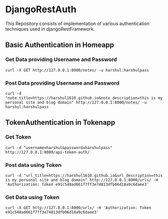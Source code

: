 # DjangoRestAuth
This Repository consists of implementation of various authentication techniques used in djangoRestFramework.

## Basic Authentication in Homeapp

### Get Data providing Username and Password
```
curl -X GET http://127.0.0.1:8000/notes/ -u harshul:harshulpass
```
### Post Data providing Username and Password
```
curl -d "note_title=https://harshul1610.github.io&note_description=this is my personal site and blog domain" http://127.0.0.1:8000/notes/ -u harshul:harshulpass
```


## TokenAuthentication in Tokenapp

### Get Token
```
curl -d "username=harshul&password=harshulpass" http://127.0.0.1:8000/api-token-auth/
```
### Post data using Token
```
curl -d "url_title=https://harshul1610.github.io&url_description=this is my personal site and blog domain" http://127.0.0.1:8000/urls/ -H 'Authorization: Token e91c548ad661f7ff3e74813dfb06d18a9c6daee3'
```
### Get Data using Token
```
curl -X GET http://127.0.0.1:8000/urls/ -H 'Authorization: Token e91c548ad661f7ff3e74813dfb06d18a9c6daee3'
```
